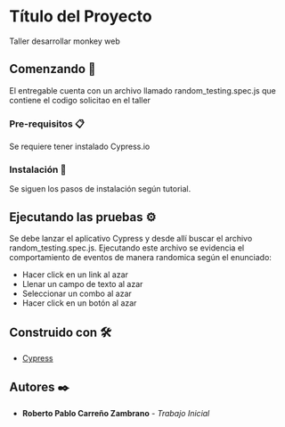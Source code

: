 # Título del Proyecto

Taller desarrollar monkey web

## Comenzando 🚀

El entregable cuenta con un archivo llamado random_testing.spec.js que contiene el codigo solicitao en el taller

### Pre-requisitos 📋

Se requiere tener instalado Cypress.io

### Instalación 🔧

Se siguen los pasos de instalación según tutorial.

## Ejecutando las pruebas ⚙️

Se debe lanzar el aplicativo Cypress y desde allí buscar el archivo random_testing.spec.js. Ejecutando este archivo se evidencia el comportamiento de eventos de manera randomica según el enunciado:
- Hacer click en un link al azar
- Llenar un campo de texto al azar
- Seleccionar un combo al azar
- Hacer click en un botón al azar

## Construido con 🛠️

* [Cypress](https://docs.cypress.io/guides/getting-started/installing-cypress)

## Autores ✒️

* **Roberto Pablo Carreño Zambrano** - *Trabajo Inicial*

